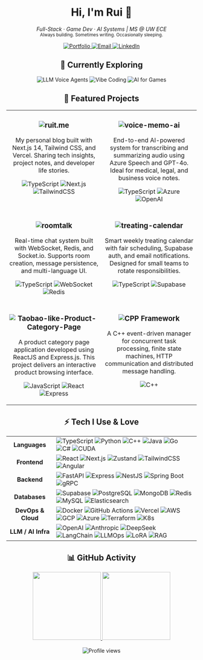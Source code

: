 <!-- GitHub个人资料 - 优雅简约风格 -->

<div align="center">
  <h1>Hi, I'm Rui 👋</h1>
  <p><i>Full-Stack · Game Dev · AI Systems | MS @ UW ECE</i><br>
  <small>Always building. Sometimes writing. Occasionally sleeping.</small></p>
  
  <a href="https://ruit.me">
    <img src="https://img.shields.io/badge/Portfolio-ruit.me-black?style=for-the-badge" alt="Portfolio" />
  </a>
  <a href="mailto:realruitao@gmail.com">
    <img src="https://img.shields.io/badge/Email-realruitao@gmail.com-blue?style=for-the-badge&logo=gmail" alt="Email" />
  </a>
  <a href="https://linkedin.com/in/ruit">
    <img src="https://img.shields.io/badge/LinkedIn-ruit-0077B5?style=for-the-badge&logo=linkedin" alt="LinkedIn" />
  </a>
</div>

<div align="center">
  <h2>🧠 Currently Exploring</h2>
  <img src="https://img.shields.io/badge/LLM_Voice_Agents-20232A?style=flat-square" alt="LLM Voice Agents" />
  <img src="https://img.shields.io/badge/Vibe_Coding-20232A?style=flat-square" alt="Vibe Coding" />
  <img src="https://img.shields.io/badge/AI_for_Games-20232A?style=flat-square" alt="AI for Games" />
</div>

<h2 align="center">🚀 Featured Projects</h2>

<table align="center" border="0" cellspacing="0" cellpadding="0">
  <tr>
    <td width="50%" valign="top">
      <a href="https://github.com/Skymore/ruit.me" style="text-decoration:none;">
        <h3 align="center">
          <img src="https://img.shields.io/badge/%F0%9F%8C%90-ruit.me-black?style=flat-square" alt="ruit.me" />
        </h3>
        <p align="center">My personal blog built with Next.js 14, Tailwind CSS, and Vercel. Sharing tech insights, project notes, and developer life stories.</p>
        <p align="center">
          <img src="https://img.shields.io/badge/TypeScript-3178C6?style=flat-square&logo=typescript&logoColor=white" alt="TypeScript" />
          <img src="https://img.shields.io/badge/Next.js-000000?style=flat-square&logo=nextdotjs&logoColor=white" alt="Next.js" />
          <img src="https://img.shields.io/badge/TailwindCSS-06B6D4?style=flat-square&logo=tailwindcss&logoColor=white" alt="TailwindCSS" />
        </p>
      </a>
    </td>
    <td width="50%" valign="top">
      <a href="https://github.com/Skymore/voice-memo-ai" style="text-decoration:none;">
        <h3 align="center">
          <img src="https://img.shields.io/badge/%F0%9F%8E%99%EF%B8%8F-voice--memo--ai-black?style=flat-square" alt="voice-memo-ai" />
        </h3>
        <p align="center">End-to-end AI-powered system for transcribing and summarizing audio using Azure Speech and GPT-4o. Ideal for medical, legal, and business voice notes.</p>
        <p align="center">
          <img src="https://img.shields.io/badge/TypeScript-3178C6?style=flat-square&logo=typescript&logoColor=white" alt="TypeScript" />
          <img src="https://img.shields.io/badge/Azure-0078D4?style=flat-square&logo=microsoftazure&logoColor=white" alt="Azure" />
          <img src="https://img.shields.io/badge/OpenAI-412991?style=flat-square&logo=openai&logoColor=white" alt="OpenAI" />
        </p>
      </a>
    </td>
  </tr>
  <tr>
    <td width="50%" valign="top">
      <a href="https://github.com/Skymore/roomtalk" style="text-decoration:none;">
        <h3 align="center">
          <img src="https://img.shields.io/badge/%F0%9F%92%AC-roomtalk-black?style=flat-square" alt="roomtalk" />
        </h3>
        <p align="center">Real-time chat system built with WebSocket, Redis, and Socket.io. Supports room creation, message persistence, and multi-language UI.</p>
        <p align="center">
          <img src="https://img.shields.io/badge/TypeScript-3178C6?style=flat-square&logo=typescript&logoColor=white" alt="TypeScript" />
          <img src="https://img.shields.io/badge/WebSocket-010101?style=flat-square&logo=socket.io&logoColor=white" alt="WebSocket" />
          <img src="https://img.shields.io/badge/Redis-DC382D?style=flat-square&logo=redis&logoColor=white" alt="Redis" />
        </p>
      </a>
    </td>
    <td width="50%" valign="top">
      <a href="https://github.com/Skymore/treating-calendar" style="text-decoration:none;">
        <h3 align="center">
          <img src="https://img.shields.io/badge/%F0%9F%93%85-treating--calendar-black?style=flat-square" alt="treating-calendar" />
        </h3>
        <p align="center">Smart weekly treating calendar with fair scheduling, Supabase auth, and email notifications. Designed for small teams to rotate responsibilities.</p>
        <p align="center">
          <img src="https://img.shields.io/badge/TypeScript-3178C6?style=flat-square&logo=typescript&logoColor=white" alt="TypeScript" />
          <img src="https://img.shields.io/badge/Supabase-3ECF8E?style=flat-square&logo=supabase&logoColor=white" alt="Supabase" />
        </p>
      </a>
    </td>
  </tr>
<tr>
    <td width="50%" valign="top">
      <a href="https://github.com/Skymore/Taobao-like-Product-Category-Page" style="text-decoration:none;">
        <h3 align="center">
          <img src="https://img.shields.io/badge/%F0%9F%9B%92-Taobao--like--Page-black?style=flat-square" alt="Taobao-like-Product-Category-Page" />
        </h3>
        <p align="center">A product category page application developed using ReactJS and Express.js. This project delivers an interactive product browsing interface.</p>
        <p align="center">
          <img src="https://img.shields.io/badge/JavaScript-F7DF1E?style=flat-square&logo=javascript&logoColor=black" alt="JavaScript" />
          <img src="https://img.shields.io/badge/React-20232A?style=flat-square&logo=react&logoColor=61DAFB" alt="React" />
          <img src="https://img.shields.io/badge/Express-000000?style=flat-square&logo=express&logoColor=white" alt="Express" />
        </p>
      </a>
    </td>
    <td width="50%" valign="top">
      <a href="https://github.com/Skymore/CPP-Based-Asynchronous-Processing-Framework" style="text-decoration:none;">
        <h3 align="center">
          <img src="https://img.shields.io/badge/%E2%9A%99%EF%B8%8F-CPP_Framework-black?style=flat-square" alt="CPP Framework" />
        </h3>
        <p align="center">A C++ event-driven manager for concurrent task processing, finite state machines, HTTP communication and distributed message handling.</p>
        <p align="center">
          <img src="https://img.shields.io/badge/C++-00599C?style=flat-square&logo=c%2B%2B&logoColor=white" alt="C++" />
        </p>
      </a>
    </td>
  </tr>
</table>

<h2 align="center">⚡ Tech I Use & Love</h2>

<table align="center">
  <tr>
    <td align="center"><b>Languages</b></td>
    <td>
      <img src="https://img.shields.io/badge/-TypeScript-3178C6?logo=typescript&logoColor=white&style=flat" alt="TypeScript" />
      <img src="https://img.shields.io/badge/-Python-3776AB?logo=python&logoColor=white&style=flat" alt="Python" />
      <img src="https://img.shields.io/badge/-C++-00599C?logo=c%2b%2b&logoColor=white&style=flat" alt="C++" />
      <img src="https://img.shields.io/badge/Java-ED8B00?logo=openjdk&logoColor=white&style=flat" alt="Java" />
      <img src="https://img.shields.io/badge/-Go-00ADD8?logo=go&logoColor=white&style=flat" alt="Go" />
      <img src="https://img.shields.io/badge/-C%23-239120?logo=csharp&logoColor=white&style=flat" alt="C#" />
      <img src="https://img.shields.io/badge/CUDA-C3E88D?logo=nvidia&logoColor=black&style=flat" alt="CUDA" />
    </td>
  </tr>
  <tr>
    <td align="center"><b>Frontend</b></td>
    <td>
      <img src="https://img.shields.io/badge/-React-20232A?logo=react&logoColor=61DAFB&style=flat" alt="React" />
      <img src="https://img.shields.io/badge/-Next.js-000000?logo=nextdotjs&logoColor=white&style=flat" alt="Next.js" />
      <img src="https://img.shields.io/badge/-Zustand-000000?logo=react&logoColor=white&style=flat" alt="Zustand" />
      <img src="https://img.shields.io/badge/-TailwindCSS-06B6D4?logo=tailwindcss&logoColor=white&style=flat" alt="TailwindCSS" />
      <img src="https://img.shields.io/badge/-Angular-DD0031?logo=angular&logoColor=white&style=flat" alt="Angular" />
    </td>
  </tr>
  <tr>
    <td align="center"><b>Backend</b></td>
    <td>
      <img src="https://img.shields.io/badge/-FastAPI-009688?logo=fastapi&logoColor=white&style=flat" alt="FastAPI" />
      <img src="https://img.shields.io/badge/-Express-000000?logo=express&logoColor=white&style=flat" alt="Express" />
      <img src="https://img.shields.io/badge/-NestJS-E0234E?logo=nestjs&logoColor=white&style=flat" alt="NestJS" />
      <img src="https://img.shields.io/badge/-Spring_Boot-6DB33F?logo=springboot&logoColor=white&style=flat" alt="Spring Boot" />
      <img src="https://custom-icon-badges.demolab.com/badge/gRPC-0080FF?logo=grpc&logoColor=white" alt="gRPC" />
    </td>
  </tr>
  <tr>
    <td align="center"><b>Databases</b></td>
    <td>
      <img src="https://img.shields.io/badge/Supabase-E0F2F1?logo=supabase&logoColor=black&style=flat" alt="Supabase" />
      <img src="https://img.shields.io/badge/-PostgreSQL-336791?logo=postgresql&logoColor=white&style=flat" alt="PostgreSQL" />
      <img src="https://img.shields.io/badge/-MongoDB-47A248?logo=mongodb&logoColor=white&style=flat" alt="MongoDB" />
      <img src="https://img.shields.io/badge/-Redis-DC382D?logo=redis&logoColor=white&style=flat" alt="Redis" />
      <img src="https://img.shields.io/badge/-MySQL-005E87?logo=mysql&logoColor=white&style=flat" alt="MySQL" />
      <img src="https://img.shields.io/badge/-Elasticsearch-005571?logo=elasticsearch&logoColor=white&style=flat" alt="Elasticsearch" />
    </td>
  </tr>
  <tr>
    <td align="center"><b>DevOps & Cloud</b></td>
    <td>
      <img src="https://img.shields.io/badge/-Docker-2496ED?logo=docker&logoColor=white&style=flat" alt="Docker" />
      <img src="https://img.shields.io/badge/-GitHub%20Actions-2088FF?logo=githubactions&logoColor=white&style=flat" alt="GitHub Actions" />
      <img src="https://img.shields.io/badge/-Vercel-1A1A1A?logo=vercel&logoColor=white&style=flat" alt="Vercel" />
      <img src="https://custom-icon-badges.demolab.com/badge/AWS-232F3E?logo=aws&logoColor=white" alt="AWS" />
      <img src="https://img.shields.io/badge/-GCP-4285F4?logo=googlecloud&logoColor=white&style=flat" alt="GCP" />
      <img src="https://custom-icon-badges.demolab.com/badge/Azure-0078D4?logo=azure&logoColor=white" alt="Azure" />
      <img src="https://img.shields.io/badge/-Terraform-623CE4?logo=terraform&logoColor=white&style=flat" alt="Terraform" />
      <img src="https://img.shields.io/badge/-K8s-326CE5?logo=kubernetes&logoColor=white&style=flat" alt="K8s" />
    </td>
  </tr>
  <tr>
    <td align="center"><b>LLM / AI Infra</b></td>
    <td>
      <img src="https://img.shields.io/badge/-OpenAI-412991?logo=openai&logoColor=white&style=flat" alt="OpenAI" />
      <img src="https://img.shields.io/badge/-Anthropic-333333?logo=anthropic&logoColor=white&style=flat" alt="Anthropic" />
      <img src="https://custom-icon-badges.demolab.com/badge/DeepSeek-4D6BFF?logo=deepseek&logoColor=white" alt="DeepSeek" />
      <img src="https://img.shields.io/badge/-LangChain-333333?logo=langchain&logoColor=white&style=flat" alt="LangChain" />
      <img src="https://img.shields.io/badge/-LLMOps-0077CC?logo=llmops&logoColor=white&style=flat" alt="LLMOps" />
      <img src="https://img.shields.io/badge/-LoRA-8A2BE2?logoColor=white&style=flat" alt="LoRA" />
      <img src="https://img.shields.io/badge/-RAG-4C9ECA?logoColor=white&style=flat" alt="RAG" />
    </td>
  </tr>
</table>

<h2 align="center">📊 GitHub Activity</h2>

<div align="center">
  <a href="https://github.com/Skymore">
    <img height="180em" src="https://github-readme-stats.vercel.app/api?username=Skymore&show_icons=true&theme=nord&hide_border=true&count_private=true&include_all_commits=true&hide_title=true" />
  </a>
  <a href="https://github.com/Skymore">
    <img height="180em" src="https://github-readme-stats.vercel.app/api/top-langs/?username=Skymore&layout=compact&langs_count=8&theme=nord&hide_border=true&exclude_repo=Win25_LLM,Track2COCO" />
  </a>
</div>



<div align="center">
  <br>
  <img src="https://komarev.com/ghpvc/?username=Skymore&style=flat-square&color=blue" alt="Profile views" />
</div>

